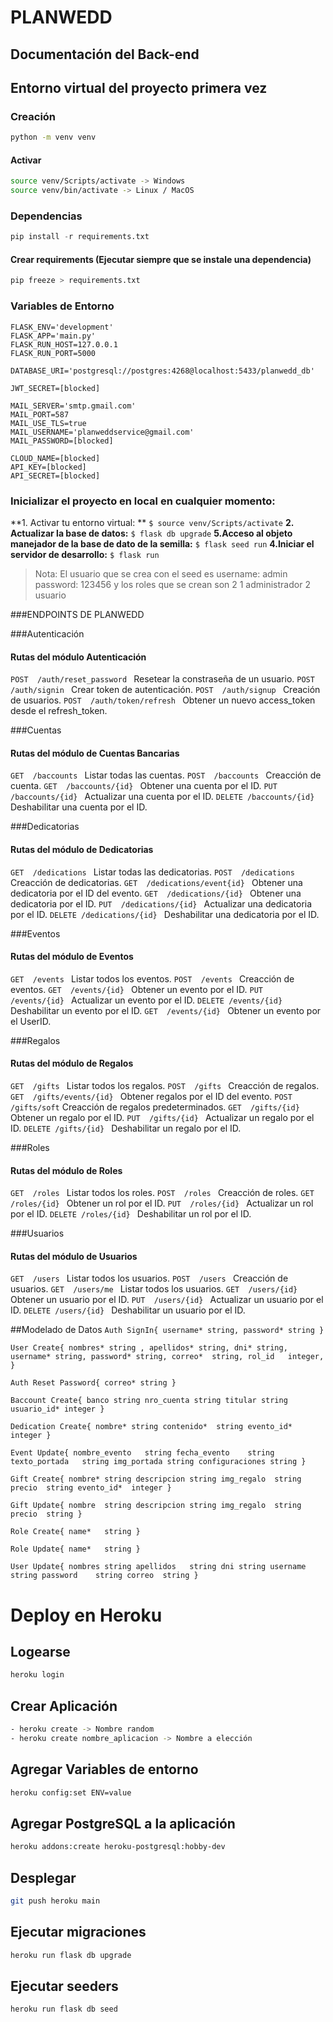 # PLANWEDD
## Documentación del Back-end 
## Entorno virtual del proyecto primera vez

### Creación 

```sh
python -m venv venv
```

#### Activar

```sh
source venv/Scripts/activate -> Windows
source venv/bin/activate -> Linux / MacOS
```

### Dependencias

```python
pip install -r requirements.txt
```

#### Crear requirements (Ejecutar siempre que se instale una dependencia)

```python
pip freeze > requirements.txt
```

### Variables de Entorno
```
FLASK_ENV='development'
FLASK_APP='main.py'
FLASK_RUN_HOST=127.0.0.1
FLASK_RUN_PORT=5000

DATABASE_URI='postgresql://postgres:4268@localhost:5433/planwedd_db'

JWT_SECRET=[blocked]

MAIL_SERVER='smtp.gmail.com'
MAIL_PORT=587
MAIL_USE_TLS=true
MAIL_USERNAME='planweddservice@gmail.com'
MAIL_PASSWORD=[blocked]

CLOUD_NAME=[blocked]
API_KEY=[blocked]
API_SECRET=[blocked]
```

### Inicializar el proyecto en local en cualquier momento:
**1. Activar tu entorno virtual: **
`$ source venv/Scripts/activate`
**2. Actualizar la base de datos:**
`$ flask db upgrade`
**5.Acceso al objeto manejador de la base de dato de la semilla:**
`$ flask seed run`
**4.Iniciar el servidor de desarrollo:**
        `$ flask run`
> Nota: El usuario que se crea con el seed es
username: admin
password: 123456
y los roles que se crean son 2
1 administrador
2 usuario

###ENDPOINTS DE PLANWEDD

###Autenticación 
#### Rutas del módulo Autenticación
`POST  /auth/reset_password ` Resetear la constraseña de un usuario.
`POST  /auth/signin ` Crear token de autenticación.
`POST  /auth/signup ` Creación de usuarios.
`POST  /auth/token/refresh ` Obtener un nuevo access_token desde el refresh_token.

###Cuentas 
#### Rutas del módulo de Cuentas Bancarias
`GET  /baccounts ` Listar todas las cuentas.
`POST  /baccounts ` Creacción de cuenta.
`GET  /baccounts/{id} ` Obtener una cuenta por el ID.
`PUT  /baccounts/{id} ` Actualizar una cuenta por el ID.
`DELETE /baccounts/{id} ` Deshabilitar una cuenta por el ID.

###Dedicatorias 
#### Rutas del módulo de Dedicatorias
`GET  /dedications ` Listar todas las dedicatorias.
`POST  /dedications ` Creacción de dedicatorias.
`GET  /dedications/event{id} ` Obtener una dedicatoria por el ID del evento.
`GET  /dedications/{id} `  Obtener una dedicatoria por el ID.
`PUT  /dedications/{id} ` Actualizar una dedicatoria por el ID.
`DELETE /dedications/{id} ` Deshabilitar una dedicatoria por el ID.

###Eventos
#### Rutas del módulo de Eventos
`GET  /events ` Listar todos los eventos.
`POST  /events ` Creacción de eventos.
`GET  /events/{id} ` Obtener un evento por el ID.
`PUT  /events/{id} ` Actualizar un evento por el ID.
`DELETE /events/{id} ` Deshabilitar un evento por el ID.
`GET  /events/{id} ` Obtener un evento por el UserID.


###Regalos
#### Rutas del módulo de Regalos
`GET  /gifts ` Listar todos los regalos.
`POST  /gifts ` Creacción de regalos.
`GET  /gifts/events/{id} ` Obtener regalos por el ID del evento.
`POST  /gifts/soft` Creacción de regalos predeterminados.
`GET  /gifts/{id} ` Obtener un regalo por el ID.
`PUT  /gifts/{id} ` Actualizar un regalo por el ID.
`DELETE /gifts/{id} ` Deshabilitar un regalo por el ID.


###Roles
#### Rutas del módulo de Roles
`GET  /roles ` Listar todos los roles.
`POST  /roles ` Creacción de roles.
`GET  /roles/{id} ` Obtener un rol por el ID.
`PUT  /roles/{id} ` Actualizar un rol por el ID.
`DELETE /roles/{id} ` Deshabilitar un rol por el ID.


###Usuarios
#### Rutas del módulo de Usuarios
`GET  /users ` Listar todos los usuarios.
`POST  /users ` Creacción de usuarios.
`GET  /users/me ` Listar todos los usuarios.
`GET  /users/{id} ` Obtener un usuario por el ID.
`PUT  /users/{id} ` Actualizar un usuario por el ID.
`DELETE /users/{id} ` Deshabilitar un usuario por el ID.

##Modelado de Datos
`Auth SignIn{
username* string,
password* string
}`

`User Create{
nombres* string ,
apellidos* string,
dni* string,
username* string,
password* string,
correo*	 string,
rol_id	 integer,
}`

`Auth Reset Password{
correo*	string
}`

`Baccount Create{
banco string
nro_cuenta string
titular	string
usuario_id*	integer
}`


`Dedication Create{
nombre*	string
contenido*	string
evento_id*	integer
}`



`Event Update{
nombre_evento	string
fecha_evento	string
texto_portada	string
img_portada	string
configuraciones	string
}`

`Gift Create{
nombre*	string
descripcion	string
img_regalo	string
precio	string
evento_id*	integer
}`


`Gift Update{
nombre	string
descripcion	string
img_regalo	string
precio	string
}`

`Role Create{
name*	string
}`

`Role Update{
name*	string
}`

`User Update{
nombres	string
apellidos	string
dni	string
username	string
password	string
correo	string
}`


# Deploy en Heroku

## Logearse

```sh
heroku login
```

## Crear Aplicación

```sh
- heroku create -> Nombre random
- heroku create nombre_aplicacion -> Nombre a elección
```

## Agregar Variables de entorno

```sh
heroku config:set ENV=value
```

## Agregar PostgreSQL a la aplicación

```sh
heroku addons:create heroku-postgresql:hobby-dev
```

## Desplegar

```sh
git push heroku main
```

## Ejecutar migraciones

```sh
heroku run flask db upgrade
```

## Ejecutar seeders

```sh
heroku run flask db seed
```




